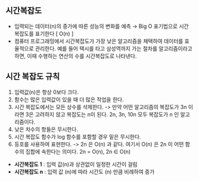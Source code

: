 ## **시간복잡도**

- 입력되는 데이터(n)의 증가에 따른 성능의 변화를 예측 
→ Big O 표기법으로 시간복잡도를 표기한다 [ O(n) ]
- 컴퓨터 프로그래밍에서 시간복잡도가 가장 낮은 알고리즘을 채택하여 데이터를 효율적으로 관리한다. 예를 들어 택시를 타고 삼성역까지 가는 절차를 알고리즘이라고 하면, 이때 수행하는 연산의 수를 시간복잡도로 나타낸다.

## **시간 복잡도 규칙**

1. 입력값(n)은 항상 0보다 크다.
2. 함수는 많은 입력값이 있을 때 더 많은 작업을 한다.
3. 시간 복잡도에서는 모든 상수를 삭제한다.
-> 만약 어떤 알고리즘의 복잡도가 3n 이라면 3은 고려하지 않고 복잡도는 n이 된다. 2n, 3n, 10n 모두 복잡도가 n 인 알고리즘이다.
4. 낮은 차수의 항들은 무시한다.
5. 시간 복잡도 함수가 log 함수를 포함할 경우 밑은 무시한다.
6. 등호를 사용하여 표현한다.
-> 2n 은 O(n) 과 같다. 여기서 O(n) 은 2n 이 어떤 함수의 집합에 속한다는 의미다. 2n = O(n), 2n ∈ O(n)

- **시간복잡도 1** : 입력 값(n)과 상관없이 일정한 시간이 걸림
- **시간복잡도 n** : 입력 값 (n)에 따라 시간도 (n) 만큼 비례하여 증가
